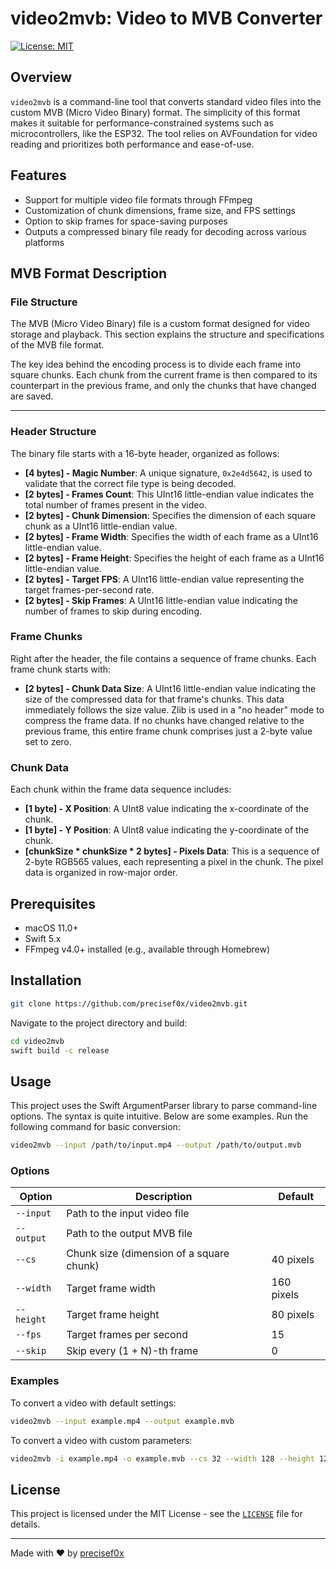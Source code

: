 
# video2mvb: Video to MVB Converter
[![License: MIT](https://img.shields.io/badge/license-MIT-green.svg)](https://github.com/precisef0x/video2mvb/blob/main/LICENSE)

## Overview

`video2mvb` is a command-line tool that converts standard video files into the custom MVB (Micro Video Binary) format. The simplicity of this format makes it suitable for performance-constrained systems such as microcontrollers, like the ESP32. The tool relies on AVFoundation for video reading and prioritizes both performance and ease-of-use.

## Features

- Support for multiple video file formats through FFmpeg
- Customization of chunk dimensions, frame size, and FPS settings
- Option to skip frames for space-saving purposes
- Outputs a compressed binary file ready for decoding across various platforms

## MVB Format Description

### File Structure

The MVB (Micro Video Binary) file is a custom format designed for video storage and playback. This section explains the structure and specifications of the MVB file format.

The key idea behind the encoding process is to divide each frame into square chunks. Each chunk from the current frame is then compared to its counterpart in the previous frame, and only the chunks that have changed are saved.

---

### Header Structure

The binary file starts with a 16-byte header, organized as follows:

- **[4 bytes] - Magic Number**: A unique signature, `0x2e4d5642`, is used to validate that the correct file type is being decoded.
- **[2 bytes] - Frames Count**: This UInt16 little-endian value indicates the total number of frames present in the video.
- **[2 bytes] - Chunk Dimension**: Specifies the dimension of each square chunk as a UInt16 little-endian value.
- **[2 bytes] - Frame Width**: Specifies the width of each frame as a UInt16 little-endian value.
- **[2 bytes] - Frame Height**: Specifies the height of each frame as a UInt16 little-endian value.
- **[2 bytes] - Target FPS**: A UInt16 little-endian value representing the target frames-per-second rate.
- **[2 bytes] - Skip Frames**: A UInt16 little-endian value indicating the number of frames to skip during encoding.

### Frame Chunks

Right after the header, the file contains a sequence of frame chunks. Each frame chunk starts with:

- **[2 bytes] - Chunk Data Size**: A UInt16 little-endian value indicating the size of the compressed data for that frame's chunks. This data immediately follows the size value. Zlib is used in a "no header" mode to compress the frame data. If no chunks have changed relative to the previous frame, this entire frame chunk comprises just a 2-byte value set to zero.

### Chunk Data

Each chunk within the frame data sequence includes:

- **[1 byte] - X Position**: A UInt8 value indicating the x-coordinate of the chunk.
- **[1 byte] - Y Position**: A UInt8 value indicating the y-coordinate of the chunk.
- **[chunkSize * chunkSize * 2 bytes] - Pixels Data**: This is a sequence of 2-byte RGB565 values, each representing a pixel in the chunk. The pixel data is organized in row-major order.

## Prerequisites

- macOS 11.0+
- Swift 5.x
- FFmpeg v4.0+ installed (e.g., available through Homebrew)

## Installation

```bash
git clone https://github.com/precisef0x/video2mvb.git
```

Navigate to the project directory and build:

```bash
cd video2mvb
swift build -c release
```

## Usage

This project uses the Swift ArgumentParser library to parse command-line options. The syntax is quite intuitive. Below are some examples. Run the following command for basic conversion:

```bash
video2mvb --input /path/to/input.mp4 --output /path/to/output.mvb
```

### Options
|  Option    | Description                                    | Default      |
|  --------  | ---------------------------------------------- | ------------ |
| `--input`  | Path to the input video file                   |              |
| `--output` | Path to the output MVB file                    |              |
| `--cs`     | Chunk size (dimension of a square chunk)       |  40 pixels   |
| `--width`  | Target frame width                             |  160 pixels  |
| `--height` | Target frame height                            |  80 pixels   |
| `--fps`    | Target frames per second                       |  15          |
| `--skip`   | Skip every (1 + N)-th frame                    |  0           |

### Examples

To convert a video with default settings:

```bash
video2mvb --input example.mp4 --output example.mvb
```

To convert a video with custom parameters:

```bash
video2mvb -i example.mp4 -o example.mvb --cs 32 --width 128 --height 128 --fps 20
```

## License

This project is licensed under the MIT License - see the [`LICENSE`](https://github.com/precisef0x/video2mvb/blob/main/LICENSE) file for details.

---

Made with :heart: by  [precisef0x](https://github.com/precisef0x)
